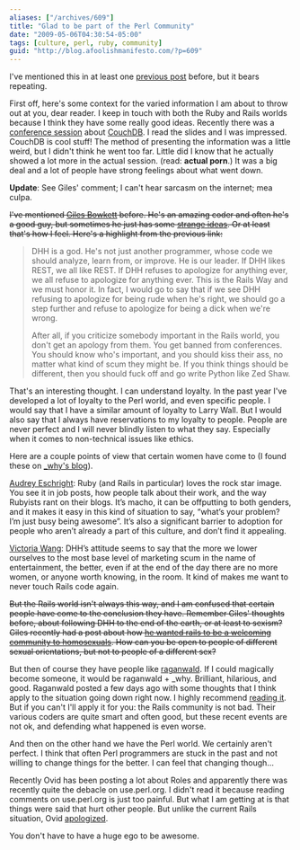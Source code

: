 ```yaml
---
aliases: ["/archives/609"]
title: "Glad to be part of the Perl Community"
date: "2009-05-06T04:30:54-05:00"
tags: [culture, perl, ruby, community]
guid: "http://blog.afoolishmanifesto.com/?p=609"
---
```

I've mentioned this in at least one [previous post](/archives/190) before, but it bears repeating.

First off, here's some context for the varied information I am about to throw out at you, dear reader. I keep in touch with both the Ruby and Rails worlds because I think they have some really good ideas. Recently there was a [conference session](http://www.slideshare.net/mattetti/couchdb-perform-like-a-pr0n-star) about [CouchDB](http://couchdb.apache.org/). I read the slides and I was impressed. CouchDB is cool stuff! The method of presenting the information was a little weird, but I didn't think he went too far. Little did I know that he actually showed a lot more in the actual session. (read: **actual porn**.) It was a big deal and a lot of people have strong feelings about what went down.

**Update**: See Giles' comment; I can't hear sarcasm on the internet; mea culpa.

<del datetime="2009-05-06T18:37:24+00:00">I've mentioned <a href="http://gilesbowkett.blogspot.com/">Giles Bowkett</a> before. He's an amazing coder and often he's a good guy, but sometimes he just has some <a href="http://s3.amazonaws.com/giles/moderation_042809/awaiting.gif">strange ideas</a>. Or at least that's how I feel. Here's a highlight from the previous link: <p>
  </p>
  <blockquote>
    <p>DHH is a god. He's not just another programmer, whose code we should analyze, learn from, or improve. He is our leader. If DHH likes REST, we all like REST. If DHH refuses to apologize for anything ever, we all refuse to apologize for anything ever. This is the Rails Way and we must honor it. In fact, I would go to say that if we see DHH refusing to apologize for being rude when he's right, we should go a step further and refuse to apologize for being a dick when we're wrong. </p>
    <p>After all, if you criticize somebody important in the Rails world, you don't get an apology from them. You get banned from conferences. You should know who's important, and you should kiss their ass, no matter what kind of scum they might be. If you think things should be different, then you should fuck off and go write Python like Zed Shaw. </p>
  </blockquote>
  <p>That's an interesting thought. I can understand loyalty. In the past year I've developed a lot of loyalty to the Perl world, and even specific people. I would say that I have a similar amount of loyalty to Larry Wall. But I would also say that I always have reservations to my loyalty to people. People are never perfect and I will never blindly listen to what they say. Especially when it comes to non-technical issues like ethics.</p>
</del>

Here are a couple points of view that certain women have come to (I found these
on [\_why's
blog](http://hackety.org/2009/04/29/aSelectionOfThoughtsFromActualWomen.html)).

[Audrey Eschright](http://dyepot-teapot.com/2009/04/25/dear-fellow-rubyists/): Ruby (and Rails in particular) loves the rock star image. You see it in job posts, how people talk about their work, and the way Rubyists rant on their blogs. It’s macho, it can be offputting to both genders, and it makes it easy in this kind of situation to say, “what’s your problem? I’m just busy being awesome”. It’s also a significant barrier to adoption for people who aren’t already a part of this culture, and don’t find it appealing.

[Victoria Wang](http://www.sarahmei.com/blog/?p=46&cpage=1#comment-11): DHH’s attitude seems to say that the more we lower ourselves to the most base level of marketing scum in the name of entertainment, the better, even if at the end of the day there are no more women, or anyone worth knowing, in the room. It kind of makes me want to never touch Rails code again.

<del datetime="2009-05-06T18:37:24+00:00">But the Rails world isn't always this way, and I am confused that certain people have come to the conclusion they have. Remember Giles' thoughts before, about following DHH to the end of the earth, or at least to sexism? Giles recently had a post about how <a href="http://gilesbowkett.blogspot.com/2009/03/gay-people-come-to-rails.html">he wanted rails to be a welcoming community to homosexuals</a>. How can you be open to people of different sexual orientations, but not to people of a different sex?</del>

But then of course they have people like [raganwald](http://weblog.raganwald.com/). If I could magically become someone, it would be raganwald + \_why. Brilliant, hilarious, and good. Raganwald posted a few days ago with some thoughts that I think apply to the situation going down right now. I highly recommend [reading it](http://github.com/raganwald/homoiconic/blob/master/2009-05-01/optimism.md#readme). But if you can't I'll apply it for you: the Rails community is not bad. Their various coders are quite smart and often good, but these recent events are not ok, and defending what happened is even worse.

And then on the other hand we have the Perl world. We certainly aren't perfect. I think that often Perl programmers are stuck in the past and not willing to change things for the better. I can feel that changing though...

Recently Ovid has been posting a lot about Roles and apparently there was recently quite the debacle on use.perl.org. I didn't read it because reading comments on use.perl.org is just too painful. But what I am getting at is that things were said that hurt other people. But unlike the current Rails situation, Ovid [apologized](http://publius-ovidius.livejournal.com/304006.html).

You don't have to have a huge ego to be awesome.
